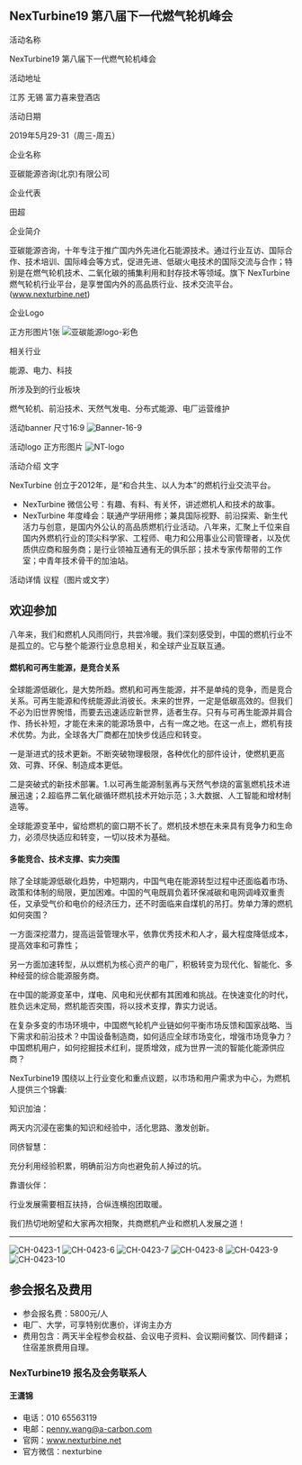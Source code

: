 ## NexTurbine19 第八届下一代燃气轮机峰会

活动名称  

NexTurbine19 第八届下一代燃气轮机峰会

活动地址  

江苏 无锡 富力喜来登酒店

活动日期  

2019年5月29-31（周三-周五）

企业名称 

亚碳能源咨询(北京)有限公司

企业代表

田超


企业简介  

亚碳能源咨询，十年专注于推广国内外先进化石能源技术。通过行业互访、国际合作、技术培训、国际峰会等方式，促进先进、低碳火电技术的国际交流与合作；特别是在燃气轮机技术、二氧化碳的捕集利用和封存技术等领域。旗下 NexTurbine 燃气轮机行业平台，是享誉国内外的高品质行业、技术交流平台。(www.nexturbine.net)

企业Logo 

正方形图片1张
![亚碳能源logo-彩色](https://user-images.githubusercontent.com/48549265/56859295-6b35ce80-69bb-11e9-829a-6aab5c876ee7.png)

相关行业

能源、电力、科技

所涉及到的行业板块 

燃气轮机、前沿技术、天然气发电、分布式能源、电厂运营维护

活动banner 尺寸16:9
![Banner-16-9](https://user-images.githubusercontent.com/48549265/56859310-9ddfc700-69bb-11e9-9de8-2d0dee9a5acb.jpg)

活动logo 正方形图片
![NT-logo](https://user-images.githubusercontent.com/48549265/56859312-a7692f00-69bb-11e9-864e-1c76fac08b6b.png)


活动介绍 文字

NexTurbine 创立于2012年，是“和合共生、以人为本”的燃机行业交流平台。

- NexTurbine 微信公号：有趣、有料、有关怀，讲述燃机人和技术的故事。
- NexTurbine 年度峰会：联通产学研用修；兼具国际视野、前沿探索、新生代活力与创意，是国内外公认的高品质燃机行业活动。八年来，汇聚上千位来自国内外燃机行业的顶尖科学家、工程师、电力和公用事业公司管理者，以及优质供应商和服务商；是行业领袖互通有无的俱乐部；技术专家传帮带的工作室；中青年技术骨干的加油站。


活动详情 议程（图片或文字）

## 欢迎参加

八年来，我们和燃机人风雨同行，共尝冷暖。我们深刻感受到，中国的燃机行业不是孤立的。它与整个能源行业息息相关，和全球产业互联互通。


#### 燃机和可再生能源，是竞合关系

全球能源低碳化，是大势所趋。燃机和可再生能源，并不是单纯的竞争，而是竞合关系。可再生能源和传统能源此消彼长。未来的世界，一定是低碳高效的。但我们不必为旧世界惋惜，而要去迅速适应新世界，适者生存。只有与可再生能源并肩合作、扬长补短，才能在未来的能源场景中，占有一席之地。在这一点上，燃机有技术优势。为此，全球各大厂商都在加快步伐适应和转变。

一是渐进式的技术更新。不断突破物理极限，各种优化的部件设计，使燃机更高效、可靠、环保、制造成本更低。

二是突破式的新技术部署。1.以可再生能源制氢再与天然气参烧的富氢燃机技术进展迅速；2.超临界二氧化碳循环燃机技术开始示范；3.大数据、人工智能和增材制造等。

全球能源变革中，留给燃机的窗口期不长了。燃机技术想在未来具有竞争力和生命力，必须尽快适应和转变，一切以技术为基础。


#### 多能竞合、技术支撑、实力突围

除了全球能源低碳化趋势，中短期内，中国气电在能源转型过程中还面临着市场、政策和体制的局限，更加困难。中国的气电既肩负着环保减碳和电网调峰双重责任，又承受气价和电价的经济压力，还不时面临来自煤机的吊打。势单力薄的燃机如何突围？

一方面深挖潜力，提高运营管理水平，依靠优秀技术和人才，最大程度降低成本，提高效率和可靠性；

另一方面加速转型，从以燃机为核心资产的电厂，积极转变为现代化、智能化、多种经营的综合能源服务商。

在中国的能源变革中，煤电、风电和光伏都有其困难和挑战。在快速变化的时代，胜负远未定局，燃机能否突围，将以技术支撑，靠实力说话。

在复杂多变的市场环境中，中国燃气轮机产业链如何平衡市场反馈和国家战略、当下需求和前沿技术？中国设备制造商，如何适应全球市场变化，增强市场竞争力？中国燃机用户，如何挖掘技术红利，提质增效，成为世界一流的智能化能源供应商？

NexTurbine19 围绕以上行业变化和重点议题，以市场和用户需求为中心，为燃机人提供三个锦囊:

知识加油：

两天内沉浸在密集的知识和经验中，活化思路、激发创新。

同侪智慧：

充分利用经验积累，明确前沿方向也避免前人掉过的坑。

靠谱伙伴：

行业发展需要相互扶持，合纵连横抱团取暖。

我们热切地盼望和大家再次相聚，共商燃机产业和燃机人发展之道！

***
![CH-0423-1](https://user-images.githubusercontent.com/48549265/56859329-d1baec80-69bb-11e9-9ec8-bcde6848051d.jpg)
![CH-0423-6](https://user-images.githubusercontent.com/48549265/56859334-d4b5dd00-69bb-11e9-84d6-127b5bfd8e6d.jpg)
![CH-0423-7](https://user-images.githubusercontent.com/48549265/56859335-d54e7380-69bb-11e9-8c5c-f5178db597f9.jpg)
![CH-0423-8](https://user-images.githubusercontent.com/48549265/56859337-d67fa080-69bb-11e9-9d02-080a3e42905f.jpg)
![CH-0423-9](https://user-images.githubusercontent.com/48549265/56859338-d7183700-69bb-11e9-8855-3279049a9990.jpg)
![CH-0423-10](https://user-images.githubusercontent.com/48549265/56859339-d7b0cd80-69bb-11e9-9fa2-6cfb6aade234.jpg)

## 参会报名及费用

- 参会报名费：5800元/人
- 电厂、大学，可享特别优惠价，详询主办方
- 费用包含：两天半全程参会权益、会议电子资料、会议期间餐饮、同传翻译；住宿差旅费用自理。

### NexTurbine19 报名及会务联系人

#### 王潇锦

- 电话：010 65563119
- 电邮：penny.wang@a-carbon.com
- 官网：www.nexturbine.net
- 官方微信：nexturbine
